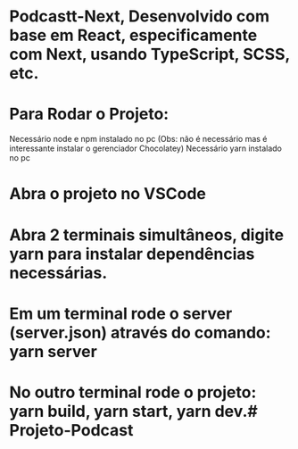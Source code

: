 # Podcastt-Next, Desenvolvido com base em React, especificamente com Next, usando TypeScript, SCSS, etc.
#
# Para Rodar o Projeto:
Necessário node e npm instalado no pc
(Obs: não é necessário mas é interessante instalar o gerenciador Chocolatey)
Necessário yarn instalado no pc

# Abra o projeto no VSCode
# Abra 2 terminais simultâneos, digite yarn para instalar dependências necessárias.
# Em um terminal rode o server (server.json) através do comando: yarn server
# No outro terminal rode o projeto: yarn build, yarn start, yarn dev.# Projeto-Podcast

